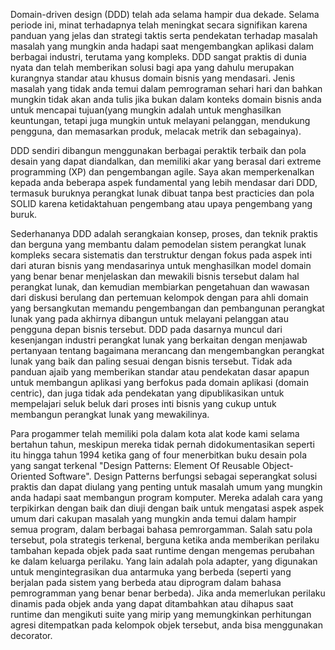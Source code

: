 Domain-driven design (DDD) telah ada selama hampir dua dekade. Selama periode ini, minat terhadapnya telah meningkat secara signifikan karena panduan yang jelas dan strategi taktis serta pendekatan terhadap masalah masalah yang mungkin anda hadapi saat mengembangkan aplikasi dalam berbagai industri, terutama yang kompleks. DDD sangat praktis di dunia nyata dan telah memberikan solusi bagi apa yang dahulu merupakan kurangnya standar atau khusus domain bisnis yang mendasari. Jenis masalah yang tidak anda temui dalam pemrograman sehari hari dan bahkan mungkin tidak akan anda tulis jika bukan dalam konteks domain bisnis anda untuk mencapai tujuan(yang mungkin adalah untuk menghasilkan keuntungan, tetapi juga mungkin untuk melayani pelanggan, mendukung pengguna, dan memasarkan produk, melacak metrik dan sebagainya).

DDD sendiri dibangun menggunakan berbagai peraktik terbaik dan pola desain yang dapat diandalkan, dan memiliki akar yang berasal dari extreme programming (XP) dan pengembangan agile. Saya akan memperkenalkan kepada anda beberapa aspek fundamental yang lebih mendasar dari DDD, termasuk buruknya perangkat lunak dibuat tanpa best practicies dan pola SOLID karena ketidaktahuan pengembang atau upaya pengembang yang buruk.

Sederhananya DDD adalah serangkaian konsep, proses, dan teknik praktis dan berguna yang membantu dalam pemodelan sistem perangkat lunak kompleks secara sistematis dan terstruktur dengan fokus pada aspek inti dari aturan bisnis yang mendasarinya untuk menghasilkan model domain yang benar benar menjelaskan dan mewakili bisnis tersebut dalam hal perangkat lunak, dan kemudian membiarkan pengetahuan dan wawasan dari diskusi berulang dan pertemuan kelompok dengan para ahli domain yang bersangkutan memandu pengembangan dan pembangunan perangkat lunak yang pada akhirnya dibangun untuk melayani pelanggan atau pengguna depan bisnis tersebut. DDD pada dasarnya muncul dari kesenjangan industri perangkat lunak yang berkaitan dengan menjawab pertanyaan tentang bagaimana merancang dan mengembangkan perangkat lunak yang baik dan paling sesuai dengan bisnis tersebut. Tidak ada panduan ajaib yang memberikan standar atau pendekatan dasar apapun untuk membangun aplikasi yang berfokus pada domain aplikasi (domain centric), dan juga tidak ada pendekatan yang dipublikasikan untuk mempelajari seluk beluk dari proses inti bisnis yang cukup untuk membangun perangkat lunak yang mewakilinya.

Para progammer telah memiliki pola dalam kota alat kode kami selama bertahun tahun, meskipun mereka tidak pernah didokumentasikan seperti itu hingga tahun 1994 ketika gang of four menerbitkan buku desain pola yang sangat terkenal "Design Patterns: Element Of Reusable Object-Oriented Software". Design Patterns berfungsi sebagai seperangkat solusi praktis dan dapat diulang yang penting untuk masalah umum yang mungkin anda hadapi saat membangun program komputer. Mereka adalah cara yang terpikirkan dengan baik dan diuji dengan baik untuk mengatasi aspek aspek umum dari cakupan masalah yang mungkin anda temui dalam hampir semua program, dalam berbagai bahasa pemrorgamman. Salah satu pola tersebut, pola strategis terkenal, berguna ketika anda memberikan perilaku tambahan kepada objek pada saat runtime dengan mengemas perubahan ke dalam keluarga perilaku. Yang lain adalah pola adapter, yang digunakan untuk mengintegrasikan dua antarmuka yang berbeda (seperti yang berjalan pada sistem yang berbeda atau diprogram dalam bahasa pemrogramman yang benar benar berbeda). Jika anda memerlukan perilaku dinamis pada objek anda yang dapat ditambahkan atau dihapus saat runtime dan mengikuti suite yang mirip yang memungkinkan perhitungan agresi ditempatkan pada kelompok objek tersebut, anda bisa menggunakan decorator.

